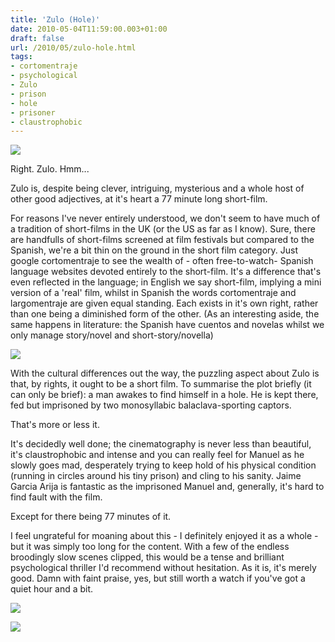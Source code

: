 ```yaml
---
title: 'Zulo (Hole)'
date: 2010-05-04T11:59:00.003+01:00
draft: false
url: /2010/05/zulo-hole.html
tags: 
- cortomentraje
- psychological
- Zulo
- prison
- hole
- prisoner
- claustrophobic
---
```


![](/blogspot/AVvXsEgL6U1YDqpri7gtacHb5ycOERoliunQWb9GdND0_9PXH-Y8PrTBg2adKp5BUSiZ0soTUDGt9JKGUiRPRnYgvFjoFa3xbDbEPJc6FqtgFmFNLDZQe5TRTJi-rfhKs-bB9IuSjvdcNLQntSc/s800/20071023012123_zulo.jpg)  
  
Right. Zulo. Hmm...  
  
Zulo is, despite being clever, intriguing, mysterious and a whole host of other good adjectives, at it's heart a 77 minute long short-film.  
  
For reasons I've never entirely understood, we don't seem to have much of a tradition of short-films in the UK (or the US as far as I know). Sure, there are handfulls of short-films screened at film festivals but compared to the Spanish, we're a bit thin on the ground in the short film category. Just google cortomentraje to see the wealth of - often free-to-watch- Spanish language websites devoted entirely to the short-film. It's a difference that's even reflected in the language; in English we say short-film, implying a mini version of a 'real' film, whilst in Spanish the words cortomentraje and largomentraje are given equal standing. Each exists in it's own right, rather than one being a diminished form of the other. (As an interesting aside, the same happens in literature: the Spanish have cuentos and novelas whilst we only manage story/novel and short-story/novella)  
  
![](/blogspot/AVvXsEggie-GqYxzDGvzZrZ-fqbizigluZq8Z7j2ql6j5JQcJnNZpmQ88HJpxJS9GlASeNcWuOTzWLoFMQiQLgjFeucoHVzc5lTFYoKhMNzL7hyphenhyphen8FnoK8Kbqn7UU1wzZhVAuP8XuuS3KonDY3ko/s400/vlcsnap-2.jpg)  
  
With the cultural differences out the way, the puzzling aspect about Zulo is that, by rights, it ought to be a short film. To summarise the plot briefly (it can only be brief): a man awakes to find himself in a hole. He is kept there, fed but imprisoned by two monosyllabic balaclava-sporting captors.  
  
That's more or less it.  
  
It's decidedly well done; the cinematography is never less than beautiful, it's claustrophobic and intense and you can really feel for Manuel as he slowly goes mad, desperately trying to keep hold of his physical condition (running in circles around his tiny prison) and cling to his sanity. Jaime Garcia Arija is fantastic as the imprisoned Manuel and, generally, it's hard to find fault with the film.  
  
Except for there being 77 minutes of it.  
  
  
I feel ungrateful for moaning about this - I definitely enjoyed it as a whole - but it was simply too long for the content. With a few of the endless broodingly slow scenes clipped, this would be a tense and brilliant psychological thriller I'd recommend without hesitation. As it is, it's merely good. Damn with faint praise, yes, but still worth a watch if you've got a quiet hour and a bit.  
  
![](/blogspot/AVvXsEjVMPQSUl8cJsNBIThkCM0UM2mPlLfzR33c3XfbX2emMGK4ZaxSgTmG5E3SCy5kGAOT4fqgFY6btjuwQCI9jr3-xiX_aHmonRoVQ-dK9RnAnXfpn8AiwuvHda8ylN9X-Vq7WJMAcJlcnSI/s400/vlcsnap-3.jpg)  
  
![](/blogspot/AVvXsEjIstjZI8KWXlOlBbR4zQdC_QNa_2o6ZzQdZ1c5LOakL1E3o_eaLl6YPHA_1cgMQ9BQCzw6-viRpsDOMSyExGF_bJ1uD1jZ9iVC8WuyLgfre7hFivpthD5bf0HBMl3Sue9-xUdJHGfaP74/s400/vlcsnap-5.jpg)